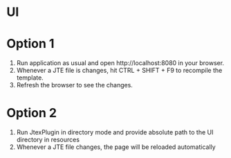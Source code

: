 # UI

# Option 1

1. Run application as usual and open http://localhost:8080 in your browser.
2. Whenever a JTE file is changes, hit CTRL + SHIFT + F9 to recompile the template.
3. Refresh the browser to see the changes.

# Option 2

1. Run JtexPlugin in directory mode and provide absolute path to the UI directory in resources
2. Whenever a JTE file changes, the page will be reloaded automatically